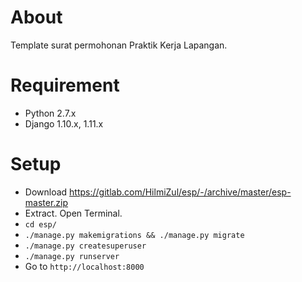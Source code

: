 # About
Template surat permohonan Praktik Kerja Lapangan. 

# Requirement
* Python 2.7.x
* Django 1.10.x, 1.11.x

# Setup
* Download https://gitlab.com/HilmiZul/esp/-/archive/master/esp-master.zip
* Extract. Open Terminal.
* ```cd esp/```
* ```./manage.py makemigrations && ./manage.py migrate```
* ```./manage.py createsuperuser```
* ```./manage.py runserver```
* Go to ```http://localhost:8000```

